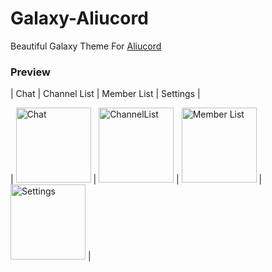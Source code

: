 # Galaxy-Aliucord
Beautiful Galaxy Theme For [Aliucord](https://GitHub.com/Aliucord/Aliucord)

### Preview

|   Chat   |   Channel List   |   Member List   |   Settings   |



| <img src="https://media.discordapp.net/attachments/1014383243530875000/1015460860497498122/Screenshot_2022-09-03-11-16-42-27.jpg" width="120" alt="Chat"/> | <img src="https://media.discordapp.net/attachments/1014383243530875000/1015460860774326352/Screenshot_2022-09-03-11-17-19-85.jpg" width="120" alt="ChannelList"/> | <img src="https://media.discordapp.net/attachments/1014383243530875000/1015460859813834782/Screenshot_2022-09-03-11-18-28-18.jpg" width="120" alt="Member List"/>  |  <img src="https://media.discordapp.net/attachments/1014383243530875000/1015460860199714836/Screenshot_2022-09-03-11-18-01-95.jpg" width="120" alt="Settings"/>  |
